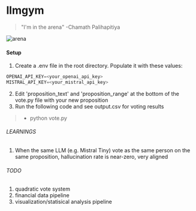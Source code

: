 # llmgym
> "I'm in the arena"
-Chamath Palihapitiya

![arena](https://github.com/rishi-gurjar/llmgym/assets/41022502/d0b3c4c9-aaae-4883-aaff-ed23c041621c)

#### Setup
1. Create a .env file in the root directory. Populate it with these values:

```python
OPENAI_API_KEY=<your_openai_api_key>
MISTRAL_API_KEY=<your_mistral_api_key>
```

2. Edit 'proposition_text' and 'proposition_range' at the bottom of the vote.py file with your new proposition
3. Run the following code and see output.csv for voting results

> * python vote.py

###### LEARNINGS
1. When the same LLM (e.g. Mistral Tiny) vote as the same person on the same proposition, hallucination rate is near-zero, very aligned

###### TODO
1. quadratic vote system
2. financial data pipeline
3. visualization/statisical analysis pipeline